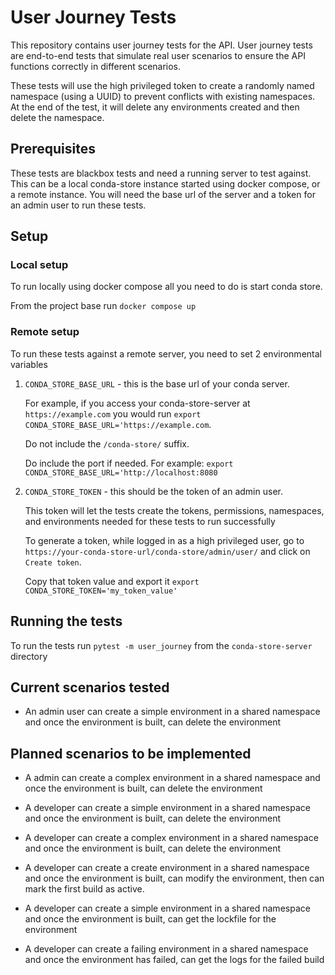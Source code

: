 # User Journey Tests

This repository contains user journey tests for the API. User journey tests are end-to-end tests that simulate real user scenarios to ensure the API functions correctly in different scenarios.

These tests will use the high privileged token to create a randomly named namespace (using a UUID) to prevent conflicts with existing namespaces. At the end of the test, it will delete any environments created and then delete the namespace.

## Prerequisites

These tests are blackbox tests and need a running server to test against. This can be a local conda-store instance started using docker compose, or a remote instance. You will need the base url of the server and a token for an admin user to run these tests.

## Setup

### Local setup

To run locally using docker compose all you  need to do is start conda store.

From the project base run `docker compose up`

### Remote setup

To run these tests against a remote server, you need to set 2 environmental variables

1. `CONDA_STORE_BASE_URL` - this is the base url of your conda server.

   For example, if you access your conda-store-server at `https://example.com` you would run `export CONDA_STORE_BASE_URL='https://example.com`.

   Do not include the `/conda-store/` suffix.

   Do include the port if needed. For example: `export CONDA_STORE_BASE_URL='http://localhost:8080`

2. `CONDA_STORE_TOKEN` - this should be the token of an admin user.

    This token will let the tests create the tokens, permissions, namespaces, and environments needed for these tests to run successfully

    To generate a token, while logged in as a high privileged user, go to `https://your-conda-store-url/conda-store/admin/user/` and click on `Create token`.

    Copy that token value and export it `export CONDA_STORE_TOKEN='my_token_value'`

## Running the tests

To run the tests run `pytest -m user_journey` from the `conda-store-server` directory

## Current scenarios tested

* An admin user can create a simple environment in a shared namespace and once the environment is built, can delete the environment

## Planned scenarios to be implemented

* A admin can create a complex environment in a shared namespace and once the environment is built, can delete the environment

* A developer can create a simple environment in a shared namespace and once the environment is built, can delete the environment

* A developer can create a complex environment in a shared namespace and once the environment is built, can delete the environment

* A developer can create a create environment in a shared namespace and once the environment is built, can modify the environment, then can mark the first build as active.

* A developer can create a simple environment in a shared namespace and once the environment is built, can get the lockfile for the environment

* A developer can create a failing environment in a shared namespace and once the environment has failed, can get the logs for the failed build
